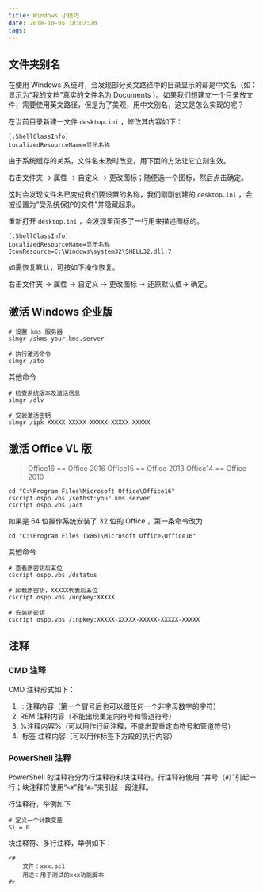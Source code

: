 ```yaml
---
title: Windows 小技巧
date: 2018-10-05 18:02:20
tags:
---
```


## 文件夹别名

在使用 Windows 系统时，会发现部分英文路径中的目录显示的却是中文名（如：显示为“我的文档”真实的文件名为 Documents ）。如果我们想建立一个目录放文件，需要使用英文路径，但是为了美观，用中文别名，这又是怎么实现的呢？

在当前目录新建一文件 `desktop.ini` ，修改其内容如下：

    [.ShellClassInfo]
    LocalizedResourceName=显示名称

由于系统缓存的关系，文件名未及时改变。用下面的方法让它立刻生效。

右击文件夹 -> 属性 -> 自定义 -> 更改图标；随便选一个图标，然后点击确定。

这时会发现文件名已变成我们要设置的名称，我们刚刚创建的 `desktop.ini` ，会被设置为“受系统保护的文件”并隐藏起来。

重新打开 `desktop.ini` ，会发现里面多了一行用来描述图标的。

    [.ShellClassInfo]
    LocalizedResourceName=显示名称
    IconResource=C:\Windows\system32\SHELL32.dll,7

如需恢复默认，可按如下操作恢复。

右击文件夹 -> 属性 -> 自定义 -> 更改图标 -> 还原默认值-> 确定。

<!-- more -->

## 激活 Windows 企业版

    # 设置 kms 服务器
    slmgr /skms your.kms.server

    # 执行激活命令
    slmgr /ato

其他命令

    # 检查系统版本及激活信息
    slmgr /dlv

    # 安装激活密钥
    slmgr /ipk XXXXX-XXXXX-XXXXX-XXXXX-XXXXX

## 激活 Office VL 版

> Office16 == Office 2016
> Office15 == Office 2013
> Office14 == Office 2010

    cd "C:\Program Files\Microsoft Office\Office16"
    cscript ospp.vbs /sethst:your.kms.server
    cscript ospp.vbs /act

如果是 64 位操作系统安装了 32 位的 Office ，第一条命令改为

    cd "C:\Program Files (x86)\Microsoft Office\Office16"

其他命令

    # 查看原密钥后五位
    cscript ospp.vbs /dstatus

    # 卸载原密钥，XXXXX代表后五位
    cscript ospp.vbs /unpkey:XXXXX

    # 安装新密钥
    cscript ospp.vbs /inpkey:XXXXX-XXXXX-XXXXX-XXXXX-XXXXX

## 注释

### CMD 注释

CMD 注释形式如下：

1. :: 注释内容（第一个冒号后也可以跟任何一个非字母数字的字符）
2. REM 注释内容（不能出现重定向符号和管道符号）
3. %注释内容%（可以用作行间注释，不能出现重定向符号和管道符号）
4. :标签 注释内容（可以用作标签下方段的执行内容）

### PowerShell 注释

PowerShell 的注释符分为行注释符和块注释符。行注释符使用 “井号（`#`）”引起一行；块注释符使用“`<#`”和“`#>`”来引起一段注释。

行注释符，举例如下：

    # 定义一个计数变量
    $i = 0

块注释符、多行注释，举例如下：

    <#
        文件：xxx.ps1
        用途：用于测试的xxx功能脚本
    #>
